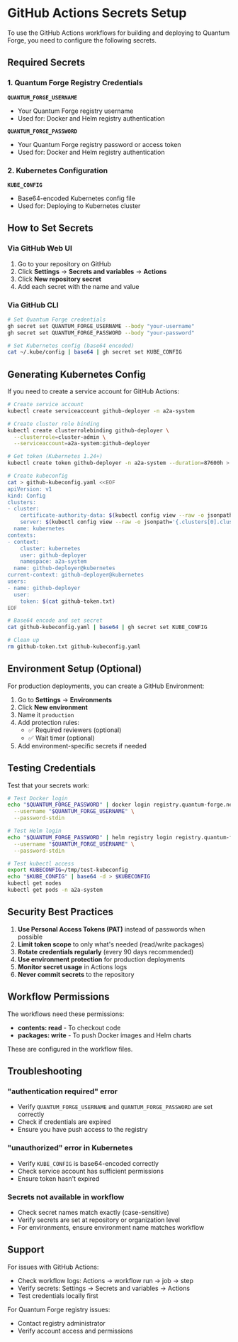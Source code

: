 # GitHub Actions Secrets Setup

To use the GitHub Actions workflows for building and deploying to Quantum Forge, you need to configure the following secrets.

## Required Secrets

### 1. Quantum Forge Registry Credentials

**`QUANTUM_FORGE_USERNAME`**
- Your Quantum Forge registry username
- Used for: Docker and Helm registry authentication

**`QUANTUM_FORGE_PASSWORD`**
- Your Quantum Forge registry password or access token
- Used for: Docker and Helm registry authentication

### 2. Kubernetes Configuration

**`KUBE_CONFIG`**
- Base64-encoded Kubernetes config file
- Used for: Deploying to Kubernetes cluster

## How to Set Secrets

### Via GitHub Web UI

1. Go to your repository on GitHub
2. Click **Settings** → **Secrets and variables** → **Actions**
3. Click **New repository secret**
4. Add each secret with the name and value

### Via GitHub CLI

```bash
# Set Quantum Forge credentials
gh secret set QUANTUM_FORGE_USERNAME --body "your-username"
gh secret set QUANTUM_FORGE_PASSWORD --body "your-password"

# Set Kubernetes config (base64 encoded)
cat ~/.kube/config | base64 | gh secret set KUBE_CONFIG
```

## Generating Kubernetes Config

If you need to create a service account for GitHub Actions:

```bash
# Create service account
kubectl create serviceaccount github-deployer -n a2a-system

# Create cluster role binding
kubectl create clusterrolebinding github-deployer \
  --clusterrole=cluster-admin \
  --serviceaccount=a2a-system:github-deployer

# Get token (Kubernetes 1.24+)
kubectl create token github-deployer -n a2a-system --duration=87600h > github-token.txt

# Create kubeconfig
cat > github-kubeconfig.yaml <<EOF
apiVersion: v1
kind: Config
clusters:
- cluster:
    certificate-authority-data: $(kubectl config view --raw -o jsonpath='{.clusters[0].cluster.certificate-authority-data}')
    server: $(kubectl config view --raw -o jsonpath='{.clusters[0].cluster.server}')
  name: kubernetes
contexts:
- context:
    cluster: kubernetes
    user: github-deployer
    namespace: a2a-system
  name: github-deployer@kubernetes
current-context: github-deployer@kubernetes
users:
- name: github-deployer
  user:
    token: $(cat github-token.txt)
EOF

# Base64 encode and set secret
cat github-kubeconfig.yaml | base64 | gh secret set KUBE_CONFIG

# Clean up
rm github-token.txt github-kubeconfig.yaml
```

## Environment Setup (Optional)

For production deployments, you can create a GitHub Environment:

1. Go to **Settings** → **Environments**
2. Click **New environment**
3. Name it `production`
4. Add protection rules:
   - ✅ Required reviewers (optional)
   - ✅ Wait timer (optional)
5. Add environment-specific secrets if needed

## Testing Credentials

Test that your secrets work:

```bash
# Test Docker login
echo "$QUANTUM_FORGE_PASSWORD" | docker login registry.quantum-forge.net \
  --username "$QUANTUM_FORGE_USERNAME" \
  --password-stdin

# Test Helm login
echo "$QUANTUM_FORGE_PASSWORD" | helm registry login registry.quantum-forge.net \
  --username "$QUANTUM_FORGE_USERNAME" \
  --password-stdin

# Test kubectl access
export KUBECONFIG=/tmp/test-kubeconfig
echo "$KUBE_CONFIG" | base64 -d > $KUBECONFIG
kubectl get nodes
kubectl get pods -n a2a-system
```

## Security Best Practices

1. **Use Personal Access Tokens (PAT)** instead of passwords when possible
2. **Limit token scope** to only what's needed (read/write packages)
3. **Rotate credentials regularly** (every 90 days recommended)
4. **Use environment protection** for production deployments
5. **Monitor secret usage** in Actions logs
6. **Never commit secrets** to the repository

## Workflow Permissions

The workflows need these permissions:

- **contents: read** - To checkout code
- **packages: write** - To push Docker images and Helm charts

These are configured in the workflow files.

## Troubleshooting

### "authentication required" error
- Verify `QUANTUM_FORGE_USERNAME` and `QUANTUM_FORGE_PASSWORD` are set correctly
- Check if credentials are expired
- Ensure you have push access to the registry

### "unauthorized" error in Kubernetes
- Verify `KUBE_CONFIG` is base64-encoded correctly
- Check service account has sufficient permissions
- Ensure token hasn't expired

### Secrets not available in workflow
- Check secret names match exactly (case-sensitive)
- Verify secrets are set at repository or organization level
- For environments, ensure environment name matches workflow

## Support

For issues with GitHub Actions:
- Check workflow logs: Actions → workflow run → job → step
- Verify secrets: Settings → Secrets and variables → Actions
- Test credentials locally first

For Quantum Forge registry issues:
- Contact registry administrator
- Verify account access and permissions
